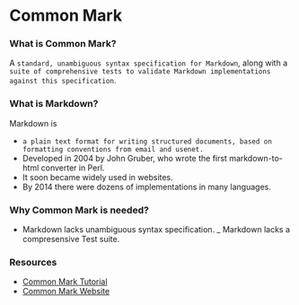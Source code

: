 # Common Mark

### What is Common Mark?
A `standard, unambiguous syntax specification for Markdown`, along with a `suite of comprehensive tests to validate Markdown implementations against this specification`. 

### What is Markdown?
Markdown is
- `a plain text format for writing structured documents, based on formatting conventions from email and usenet.`
- Developed in 2004 by John Gruber, who wrote the first markdown-to-html converter in Perl.
- It soon became widely used in websites. 
- By 2014 there were dozens of implementations in many languages.

### Why Common Mark is needed?
- Markdown lacks unambiguous syntax specification.
_ Markdown lacks a compresensive Test suite.

### Resources
- [Common Mark Tutorial](http://commonmark.org/help/tutorial/)
- [Common Mark Website](http://commonmark.org/)
